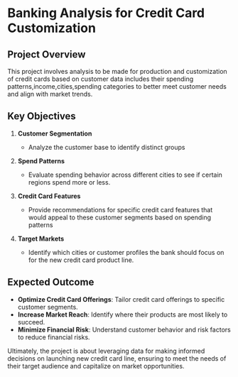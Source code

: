 # Banking Analysis for Credit Card Customization

## Project Overview

This project involves analysis to be made for production and customization of credit cards based on customer data includes their spending patterns,income,cities,spending categories to better meet customer needs and align with market trends.


## Key Objectives

1. **Customer Segmentation**
   - Analyze the customer base to identify distinct groups
     
2. **Spend Patterns**
   - Evaluate spending behavior across different cities to see if certain regions spend more or less.

3. **Credit Card Features**
   - Provide recommendations for specific credit card features that would appeal to these customer segments based on spending patterns
     
4. **Target Markets**
   - Identify which cities or customer profiles the bank should focus on for the new credit card product line.


## Expected Outcome


- **Optimize Credit Card Offerings**: Tailor credit card offerings to specific customer segments.
- **Increase Market Reach**: Identify where their products are most likely to succeed.
- **Minimize Financial Risk**: Understand customer behavior and risk factors to reduce financial risks.

Ultimately, the project is about leveraging data for making informed decisions on launching new credit card line, ensuring to meet the needs of their target audience and capitalize on market opportunities.


